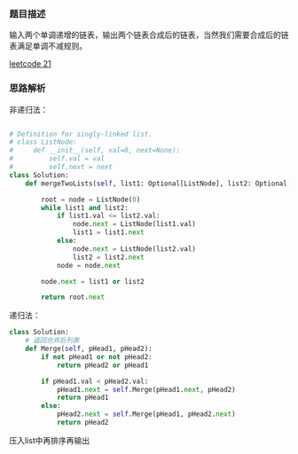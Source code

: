 ### 题目描述

输入两个单调递增的链表，输出两个链表合成后的链表，当然我们需要合成后的链表满足单调不减规则。

[leetcode 21](https://leetcode.cn/problems/merge-two-sorted-lists/submissions/)

### 思路解析

非递归法：
```python

# Definition for singly-linked list.
# class ListNode:
#     def __init__(self, val=0, next=None):
#         self.val = val
#         self.next = next
class Solution:
    def mergeTwoLists(self, list1: Optional[ListNode], list2: Optional[ListNode]) -> Optional[ListNode]:

        root = node = ListNode(0)
        while list1 and list2:
            if list1.val <= list2.val:
                node.next = ListNode(list1.val)
                list1 = list1.next
            else:
                node.next = ListNode(list2.val)
                list2 = list2.next
            node = node.next

        node.next = list1 or list2

        return root.next

```

递归法：


```python
class Solution:
    # 返回合并后列表
    def Merge(self, pHead1, pHead2):
        if not pHead1 or not pHead2:
            return pHead2 or pHead1

        if pHead1.val < pHead2.val:
            pHead1.next = self.Merge(pHead1.next, pHead2)
            return pHead1
        else:
            pHead2.next = self.Merge(pHead1, pHead2.next)
            return pHead2
```
压入list中再排序再输出
